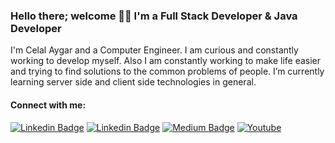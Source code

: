 ### Hello there; welcome 👋🏾  I'm a Full Stack Developer & Java Developer

I'm Celal Aygar and a Computer Engineer. I am curious and constantly working to develop myself.
Also I am constantly working to make life easier and trying to find solutions to the common problems of people.
I’m currently learning server side and client side technologies in general.

#### Connect with me:
[![Linkedin Badge](https://img.shields.io/badge/-celalaygar-blue?style=plastic&logo=Linkedin&logoColor=white&link=https://www.linkedin.com/in/celalaygar/)](https://www.linkedin.com/in/celalaygar/)                           [![Linkedin Badge](https://img.shields.io/badge/-celalaygar-white?style=plastic&logo=stackoverflow&logoColor=dark&link=https://stackoverflow.com/users/12014524/hac%c4%b1-celal-aygar)](https://stackoverflow.com/users/12014524/hac%c4%b1-celal-aygar)                                                                                                                                                                                          [![Medium Badge](https://img.shields.io/badge/-@celalaygar-557799?style=plastic&logo=Medium&logoColor=BLACK&link=https://medium.com/@celalaygar)](https://medium.com/@celalaygar)                                       [![Youtube](https://img.shields.io/badge/-@celalaygar-557799?style=plastic&logo=Youtube&logoColor=WHITE&color=EE4B2B&labelColor=EE4B2B&link=https://www.youtube.com/@celalaygar)](https://www.youtube.com/@celalaygar) 



